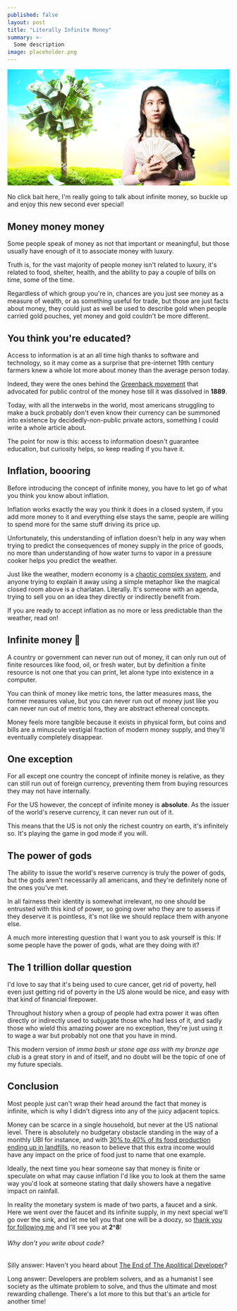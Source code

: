 ```yaml
---
published: false
layout: post
title: "Literally Infinite Money"
summary: >-
  Some description
image: placeholder.png
---
```


![splash](/public/placeholder.png)

No click bait here, I'm really going to talk about infinite money, so buckle up and enjoy this new second ever special!

## Money money money

Some people speak of money as not that important or meaningful, but those usually have enough of it to associate money with luxury.

Truth is, for the vast majority of people money isn't related to luxury, it's related to food, shelter, health, and the ability to pay a couple of bills on time, some of the time.

Regardless of which group you're in, chances are you just see money as a measure of wealth, or as something useful for trade, but those are just facts about money, they could just as well be used to describe gold when people carried gold pouches, yet money and gold couldn't be more different.

## You think you're educated?

Access to information is at an all time high thanks to software and technology, so it may come as a surprise that pre-internet 19th century farmers knew a whole lot more about money than the average person today.

Indeed, they were the ones behind the [Greenback movement](https://www.britannica.com/event/Greenback-movement) that advocated for public control of the money hose till it was dissolved in **1889**.

Today, with all the interwebs in the world, most americans struggling to make a buck probably don't even know their currency can be summoned into existence by decidedly-non-public private actors, something I could write a whole article about.

The point for now is this: access to information doesn't guarantee education, but curiosity helps, so keep reading if you have it.

## Inflation, boooring

Before introducing the concept of infinite money, you have to let go of what you think you know about inflation.

Inflation works exactly the way you think it does in a closed system, if you add more money to it and everything else stays the same, people are willing to spend more for the same stuff driving its price up.

Unfortunately, this understanding of inflation doesn't help in any way when trying to predict the consequences of money supply in the price of goods, no more than understanding of how water turns to vapor in a pressure cooker helps you predict the weather.

Just like the weather, modern economy is a [chaotic complex system](https://en.wikipedia.org/wiki/Complex_system), and anyone trying to explain it away using a simple metaphor like the magical closed room above is a charlatan. Literally. It's someone with an agenda, trying to sell you on an idea they directly or indirectly benefit from.

If you are ready to accept inflation as no more or less predictable than the weather, read on!

## Infinite money 💸

A country or government can never run out of money, it can only run out of finite resources like food, oil, or fresh water, but by definition a finite resource is not one that you can print, let alone type into existence in a computer.

You can think of money like metric tons, the latter measures mass, the former measures value, but you can never run out of money just like you can never run out of metric tons, they are abstract ethereal concepts. 

Money feels more tangible because it exists in physical form, but coins and bills are a minuscule vestigial fraction of modern money supply, and they'll eventually completely disappear.

## One exception

For all except one country the concept of infinite money is relative, as they can still run out of foreign currency, preventing them from buying resources they may not have internally.

For the US however, the concept of infinite money is **absolute**. As the issuer of the world's reserve currency, it can never run out of it.

This means that the US is not only the richest country on earth, it's infinitely so. It's playing the game in god mode if you will.

## The power of gods

The ability to issue the world's reserve currency is truly the power of gods, but the gods aren't necessarily all americans, and they're definitely none of the ones you've met.

In all fairness their identity is somewhat irrelevant, no one should be entrusted with this kind of power, so going over who they are to assess if they deserve it is pointless, it's not like we should replace them with anyone else.

A much more interesting question that I want you to ask yourself is this: If some people have the power of gods, what are they doing with it?

## The 1 trillion dollar question

I'd love to say that it's being used to cure cancer, get rid of poverty, hell even just getting rid of poverty in the US alone would be nice, and easy with that kind of financial firepower.

Throughout history when a group of people had extra power it was often directly or indirectly used to subjugate those who had less of it, and sadly those who wield this amazing power are no exception, they're just using it to wage a war but probably not one that you have in mind.

This modern version of *imma bash ur stone age ass with my bronze age club* is a great story in and of itself, and no doubt will be the topic of one of my future specials.

## Conclusion

Most people just can't wrap their head around the fact that money is infinite, which is why I didn't digress into any of the juicy adjacent topics.
 
Money can be scarce in a single household, but never at the US national level. There is absolutely no budgetary obstacle standing in the way of a monthly UBI for instance, and with [30% to 40% of its food production ending up in landfills](https://www.usda.gov/foodwaste/faqs#:~:text=In%20the%20United%20States%2C%20food,percent%20of%20the%20food%20supply.&text=Wholesome%20food%20that%20could%20have,and%20disposing%20of%20discarded%20food.), no reason to believe that this extra income would have any impact on the price of food just to name that one example.

Ideally, the next time you hear someone say that money is finite or speculate on what may cause inflation I'd like you to look at them the same way you'd look at someone stating that daily showers have a negative impact on rainfall.

In reality the monetary system is made of two parts, a faucet and a sink. Here we went over the faucet and its infinite supply, in my next special we'll go over the sink, and let me tell you that one will be a doozy, so [thank you for following me](http://twitter.com/intent/user?screen_name=luwvis) and I'll see you at **2^8**!

<div class="message-special">
<h6>Why don't you write about code?</h6>
<p>Silly answer: Haven't you heard about <a href="/special/2020/07/13/the-end-of-the-apolitical-dev">The End of The Apolitical Developer</a>?</p>
<p>Long answer: Developers are problem solvers, and as a humanist I see society as the ultimate problem to solve, and thus the ultimate and most rewarding challenge. There's a lot more to this but that's an article for another time!</p>
</div>